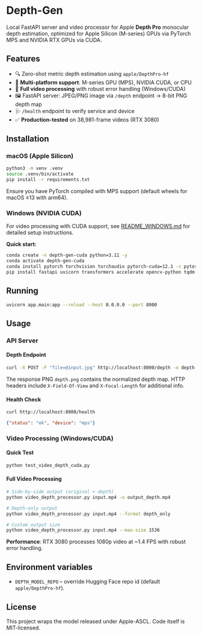 # Depth-Gen

Local FastAPI server and video processor for Apple **Depth Pro** monocular depth estimation, optimized for Apple Silicon (M-series) GPUs via PyTorch MPS and NVIDIA RTX GPUs via CUDA.

## Features

* 🔍 Zero-shot metric depth estimation using `apple/DepthPro-hf`
* 🚀 **Multi-platform support**: M-series GPU (MPS), NVIDIA CUDA, or CPU
* 🎥 **Full video processing** with robust error handling (Windows/CUDA)
* 🖼️ FastAPI server: JPEG/PNG image via `/depth` endpoint → 8-bit PNG depth map
* 🩺 `/health` endpoint to verify service and device
* ✅ **Production-tested** on 38,981-frame videos (RTX 3080)

## Installation

### macOS (Apple Silicon)
```bash
python3 -m venv .venv
source .venv/bin/activate
pip install -r requirements.txt
```

Ensure you have PyTorch compiled with MPS support (default wheels for macOS ≥13 with arm64).

### Windows (NVIDIA CUDA)
For video processing with CUDA support, see [README_WINDOWS.md](README_WINDOWS.md) for detailed setup instructions.

**Quick start:**
```bash
conda create -n depth-gen-cuda python=3.11 -y
conda activate depth-gen-cuda
conda install pytorch torchvision torchaudio pytorch-cuda=12.1 -c pytorch -c nvidia -y
pip install fastapi uvicorn transformers accelerate opencv-python tqdm
```

## Running

```bash
uvicorn app.main:app --reload --host 0.0.0.0 --port 8000
```

## Usage

### API Server

#### Depth Endpoint
```bash
curl -X POST -F "file=@input.jpg" http://localhost:8000/depth -o depth.png -D headers.txt
```

The response PNG `depth.png` contains the normalized depth map. HTTP headers include `X-Field-Of-View` and `X-Focal-Length` for additional info.

#### Health Check
```bash
curl http://localhost:8000/health
```

```json
{"status": "ok", "device": "mps"}
```

### Video Processing (Windows/CUDA)

#### Quick Test
```bash
python test_video_depth_cuda.py
```

#### Full Video Processing
```bash
# Side-by-side output (original + depth)
python video_depth_processor.py input.mp4 -o output_depth.mp4

# Depth-only output  
python video_depth_processor.py input.mp4 --format depth_only

# Custom output size
python video_depth_processor.py input.mp4 --max-size 1536
```

**Performance**: RTX 3080 processes 1080p video at ~1.4 FPS with robust error handling.

## Environment variables

* `DEPTH_MODEL_REPO` – override Hugging Face repo id (default `apple/DepthPro-hf`).

## License

This project wraps the model released under Apple-ASCL. Code itself is MIT-licensed. 
